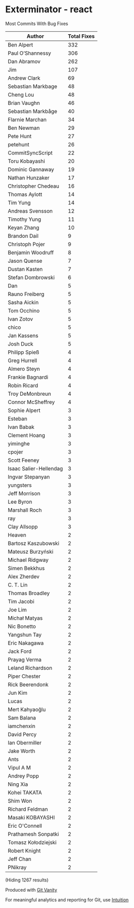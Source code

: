 # Exterminator - react

Most Commits With Bug Fixes

Author | Total Fixes
--- | ---
Ben Alpert | 332
Paul O’Shannessy | 306
Dan Abramov | 262
Jim | 107
Andrew Clark | 69
Sebastian Markbage | 48
Cheng Lou | 48
Brian Vaughn | 46
Sebastian Markbåge | 40
Flarnie Marchan | 34
Ben Newman | 29
Pete Hunt | 27
petehunt | 26
CommitSyncScript | 22
Toru Kobayashi | 20
Dominic Gannaway | 19
Nathan Hunzaker | 17
Christopher Chedeau | 16
Thomas Aylott | 14
Tim Yung | 14
Andreas Svensson | 12
Timothy Yung | 11
Keyan Zhang | 10
Brandon Dail | 9
Christoph Pojer | 9
Benjamin Woodruff | 8
Jason Quense | 7
Dustan Kasten | 7
Stefan Dombrowski | 6
Dan | 5
Rauno Freiberg | 5
Sasha Aickin | 5
Tom Occhino | 5
Ivan Zotov | 5
chico | 5
Jan Kassens | 5
Josh Duck | 5
Philipp Spieß | 4
Greg Hurrell | 4
Almero Steyn | 4
Frankie Bagnardi | 4
Robin Ricard | 4
Troy DeMonbreun | 4
Connor McSheffrey | 4
Sophie Alpert | 3
Esteban | 3
Ivan Babak | 3
Clement Hoang | 3
yiminghe | 3
cpojer | 3
Scott Feeney | 3
Isaac Salier-Hellendag | 3
Ingvar Stepanyan | 3
yungsters | 3
Jeff Morrison | 3
Lee Byron | 3
Marshall Roch | 3
ray | 3
Clay Allsopp | 3
Heaven | 2
Bartosz Kaszubowski | 2
Mateusz Burzyński | 2
Michael Ridgway | 2
Simen Bekkhus | 2
Alex Zherdev | 2
C. T. Lin | 2
Thomas Broadley | 2
Tim Jacobi | 2
Joe Lim | 2
Michał Matyas | 2
Nic Bonetto | 2
Yangshun Tay | 2
Eric Nakagawa | 2
Jack Ford | 2
Prayag Verma | 2
Leland Richardson | 2
Piper Chester | 2
Rick Beerendonk | 2
Jun Kim | 2
Lucas | 2
Mert Kahyaoğlu | 2
Sam Balana | 2
iamchenxin | 2
David Percy | 2
Ian Obermiller | 2
Jake Worth | 2
Ants | 2
Vipul A M | 2
Andrey Popp | 2
Ning Xia | 2
Kohei TAKATA | 2
Shim Won | 2
Richard Feldman | 2
Masaki KOBAYASHI | 2
Eric O'Connell | 2
Prathamesh Sonpatki | 2
Tomasz Kołodziejski | 2
Robert Knight | 2
Jeff Chan | 2
PNikray | 2

(Hiding 1267 results)

Produced with [Git Vanity](https://github.com/intuition-app/git-vanity)

For meaningful analytics and reporting for Git, use [Intuition](https://intuition.app)

